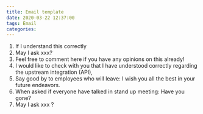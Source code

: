 ```yaml
---
title: Email template
date: 2020-03-22 12:37:00
tags: Email
categories: 
---
```


 1. If I understand this correctly
 2. May I ask xxx?
 3. Feel free to comment here if you have any opinions on this already!
 4. I would like to check with you that I have understood correctly regarding the upstream integration (API),
 5. Say good by to employees who will leave: I wish you all the best in your future endeavors. 
 6. When asked if everyone have talked in stand up meeting: Have you gone? 
 7. May I ask xxx ?